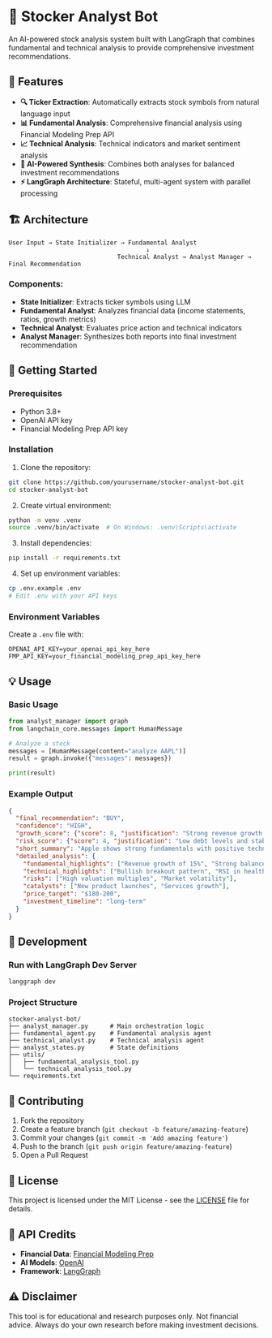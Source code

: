 # 🤖 Stocker Analyst Bot

An AI-powered stock analysis system built with LangGraph that combines fundamental and technical analysis to provide comprehensive investment recommendations.

## 🌟 Features

- **🔍 Ticker Extraction**: Automatically extracts stock symbols from natural language input
- **📊 Fundamental Analysis**: Comprehensive financial analysis using Financial Modeling Prep API
- **📈 Technical Analysis**: Technical indicators and market sentiment analysis
- **🧠 AI-Powered Synthesis**: Combines both analyses for balanced investment recommendations
- **⚡ LangGraph Architecture**: Stateful, multi-agent system with parallel processing

## 🏗️ Architecture

```
User Input → State Initializer → Fundamental Analyst
                                      ↓
                              Technical Analyst → Analyst Manager → Final Recommendation
```

### Components:
- **State Initializer**: Extracts ticker symbols using LLM
- **Fundamental Analyst**: Analyzes financial data (income statements, ratios, growth metrics)
- **Technical Analyst**: Evaluates price action and technical indicators
- **Analyst Manager**: Synthesizes both reports into final investment recommendation

## 🚀 Getting Started

### Prerequisites
- Python 3.8+
- OpenAI API key
- Financial Modeling Prep API key

### Installation

1. Clone the repository:
```bash
git clone https://github.com/yourusername/stocker-analyst-bot.git
cd stocker-analyst-bot
```

2. Create virtual environment:
```bash
python -m venv .venv
source .venv/bin/activate  # On Windows: .venv\Scripts\activate
```

3. Install dependencies:
```bash
pip install -r requirements.txt
```

4. Set up environment variables:
```bash
cp .env.example .env
# Edit .env with your API keys
```

### Environment Variables

Create a `.env` file with:
```
OPENAI_API_KEY=your_openai_api_key_here
FMP_API_KEY=your_financial_modeling_prep_api_key_here
```

## 💡 Usage

### Basic Usage
```python
from analyst_manager import graph
from langchain_core.messages import HumanMessage

# Analyze a stock
messages = [HumanMessage(content="analyze AAPL")]
result = graph.invoke({"messages": messages})

print(result)
```

### Example Output
```json
{
  "final_recommendation": "BUY",
  "confidence": "HIGH",
  "growth_score": {"score": 8, "justification": "Strong revenue growth and market expansion"},
  "risk_score": {"score": 4, "justification": "Low debt levels and stable cash flow"},
  "short_summary": "Apple shows strong fundamentals with positive technical momentum, making it a good long-term investment.",
  "detailed_analysis": {
    "fundamental_highlights": ["Revenue growth of 15%", "Strong balance sheet"],
    "technical_highlights": ["Bullish breakout pattern", "RSI in healthy range"],
    "risks": ["High valuation multiples", "Market volatility"],
    "catalysts": ["New product launches", "Services growth"],
    "price_target": "$180-200",
    "investment_timeline": "long-term"
  }
}
```

## 🧪 Development

### Run with LangGraph Dev Server
```bash
langgraph dev
```

### Project Structure
```
stocker-analyst-bot/
├── analyst_manager.py      # Main orchestration logic
├── fundamental_agent.py    # Fundamental analysis agent
├── technical_analyst.py    # Technical analysis agent
├── analyst_states.py       # State definitions
├── utils/
│   ├── fundamental_analysis_tool.py
│   └── technical_analysis_tool.py
└── requirements.txt
```

## 🤝 Contributing

1. Fork the repository
2. Create a feature branch (`git checkout -b feature/amazing-feature`)
3. Commit your changes (`git commit -m 'Add amazing feature'`)
4. Push to the branch (`git push origin feature/amazing-feature`)
5. Open a Pull Request

## 📄 License

This project is licensed under the MIT License - see the [LICENSE](LICENSE) file for details.

## 🔗 API Credits

- **Financial Data**: [Financial Modeling Prep](https://financialmodelingprep.com/)
- **AI Models**: [OpenAI](https://openai.com/)
- **Framework**: [LangGraph](https://langchain-ai.github.io/langgraph/)

## ⚠️ Disclaimer

This tool is for educational and research purposes only. Not financial advice. Always do your own research before making investment decisions.
